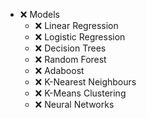 - ❌ Models<!-- TODO:   Models -->
	- ❌ Linear Regression<!-- TODO:   Linear Regression -->
	- ❌ Logistic Regression<!-- TODO:   Logistic Regression -->
	- ❌ Decision Trees<!-- TODO:   Decision Trees -->
	- ❌ Random Forest<!-- TODO:   Random Forest -->
	- ❌ Adaboost<!-- TODO:   Adaboost -->
	- ❌ K-Nearest Neighbours<!-- TODO:   KNearest Neighbours -->
	- ❌ K-Means Clustering<!-- TODO:   KMeans Clustering -->
	- ❌ Neural Networks<!-- TODO:   Neural Networks -->
